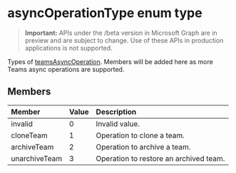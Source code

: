 # asyncOperationType enum type

> **Important:** APIs under the /beta version in Microsoft Graph are in preview and are subject to change. Use of these APIs in production applications is not supported.

Types of [teamsAsyncOperation](teamsasyncoperation.md). Members will be added here as more Teams async operations are supported.

## Members

| Member | Value| Description |
|:---------------|:--------|:----------|
|invalid|0|Invalid value.|
|cloneTeam|1|Operation to clone a team.|
|archiveTeam|2|Operation to archive a team.|
|unarchiveTeam|3|Operation to restore an archived team.|
